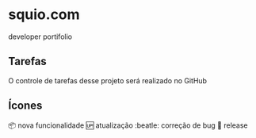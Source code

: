 # squio.com
developer portifolio

## Tarefas 

O controle de tarefas desse projeto será realizado no GitHub

## Ícones 

:package: nova funcionalidade 
:up: atualização
:beatle: correção de bug
:checkered_flag: release